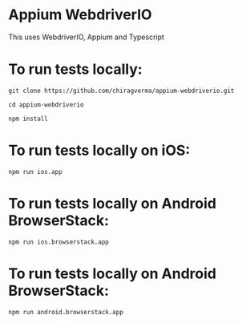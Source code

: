# Appium WebdriverIO

This uses WebdriverIO, Appium and Typescript


# To run tests locally:

```
git clone https://github.com/chiragverma/appium-webdriverio.git
```

```
cd appium-webdriverio
```

```
npm install
```

# To run tests locally on iOS:

```
npm run ios.app
```

# To run tests locally on Android BrowserStack:

```
npm run ios.browserstack.app
```

# To run tests locally on Android BrowserStack:

```
npm run android.browserstack.app
```

